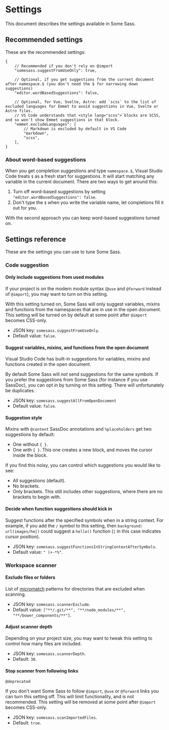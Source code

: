 # Settings

This document describes the settings available in Some Sass.

## Recommended settings

These are the recommended settings:

```jsonc
{
	// Recommended if you don't rely on @import
	"somesass.suggestFromUseOnly": true,

	// Optional, if you get suggestions from the current document after namespace.$ (you don't need the $ for narrowing down suggestions)
	"editor.wordBasedSuggestions": false,

	// Optional, for Vue, Svelte, Astro: add `scss` to the list of excluded languages for Emmet to avoid suggestions in Vue, Svelte or Astro files.
	// VS Code understands that <style lang="scss">`blocks are SCSS, and so won't show Emmet suggestions in that block.
	"emmet.excludeLanguages": [
		// Markdown is excluded by default in VS Code
		"markdown",
		"scss",
	],
}
```

### About word-based suggestions

When you get completion suggestions and type `namespace.$`, Visual Studio Code treats `$` as a fresh start for suggestions. It will start matching any variable in the current document. There are two ways to get around this:

1. Turn off word-based suggestions by setting `"editor.wordBasedSuggestions": false`.
2. Don't type the `$` when you write the variable name, let completions fill it out for you.

With the second approach you can keep word-based suggestions turned on.

## Settings reference

These are the settings you can use to tune Some Sass.

### Code suggestion

#### Only include suggestions from used modules

If your project is on the modern module syntax (`@use` and `@forward` instead of `@import`), you may want to turn
on this setting.

With this setting turned on, Some Sass will only suggest variables, mixins and functions from the namespaces that are
in use in the open document. This setting will be turned on by default at some point after `@import` becomes CSS-only.

- JSON key: `somesass.suggestFromUseOnly`.
- Default value: `false`.

#### Suggest variables, mixins, and functions from the open document

Visual Studio Code has built-in suggestions for variables, mixins and functions created in the open document.

By default Some Sass will _not_ send suggestions for the same symbols.
If you prefer the suggestions from Some Sass (for instance if you use SassDoc), you can opt in by turning on this setting.
There will unfortunately be duplicates.

- JSON key: `somesass.suggestAllFromOpenDocument`
- Default value: `false`.

#### Suggestion style

Mixins with `@content` SassDoc annotations and `%placeholders` get two suggestions by default:

- One without `{ }`.
- One _with_ `{ }`. This one creates a new block, and moves the cursor inside the block.

If you find this noisy, you can control which suggestions you would like to see:

- All suggestions (default).
- No brackets.
- Only brackets. This still includes other suggestions, where there are no brackets to begin with.

#### Decide when function suggestions should kick in

Suggest functions after the specified symbols when in a string context.
For example, if you add the `/` symbol to this setting, then `background: url(images/he|)`
could suggest a `hello()` function (`|` in this case indicates cursor position).

- JSON key: `somesass.suggestFunctionsInStringContextAfterSymbols`.
- Default value: `" (+-*%"`.

### Workspace scanner

#### Exclude files or folders

List of [micromatch](https://github.com/micromatch/micromatch) patterns for directories that are excluded when scanning.

- JSON key: `somesass.scannerExclude`.
- Default value: `["**/.git/**", "**/node_modules/**", "**/bower_components/**"]`.

#### Adjust scanner depth

Depending on your project size, you may want to tweak this setting to control how many files are included.

- JSON key: `somesass.scannerDepth`.
- Default: `30`.

#### Stop scanner from following links

`@deprecated`

If you don't want Some Sass to follow `@import`, `@use` or `@forward` links you can turn this setting off.
This will limit functionality, and is not recommended. This setting will be removed at some point
after `@import` becomes CSS-only.

- JSON key: `somesass.scanImportedFiles`.
- Default: `true`.
